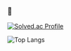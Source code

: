 ###   👋

<!--
**sonakeee/sonakeee** is a ✨ _special_ ✨ repository because its `README.md` (this file) appears on your GitHub profile.

Here are some ideas to get you started:

- 🔭 I’m currently working on ...
- 🌱 I’m currently learning ...
- 👯 I’m looking to collaborate on ...
- 🤔 I’m looking for help with ...
- 💬 Ask me about ...
- 📫 How to reach me: ...
- 😄 Pronouns: ...
- ⚡ Fun fact: ...
-->

[![Solved.ac Profile](http://mazassumnida.wtf/api/v2/generate_badge?boj=sonakeee)](https://solved.ac/sonakeee/)

![Top Langs](https://github-readme-stats.vercel.app/api/top-langs/?username=sonakeee&layout=compact&bg_color=10deg,red,blue&custon_title='test')
